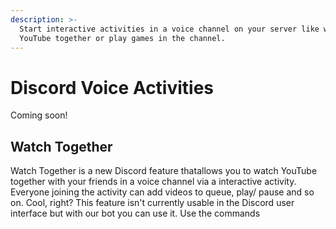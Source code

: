 ```yaml
---
description: >-
  Start interactive activities in a voice channel on your server like watching
  YouTube together or play games in the channel.
---
```


# Discord Voice Activities

Coming soon!

## Watch Together

Watch Together is a new Discord feature thatallows you to watch YouTube together with your friends in a voice channel via a interactive activity. Everyone joining the activity can add videos to queue, play/ pause and so on. Cool, right? This feature isn't currently usable in the Discord user interface but with our bot you can use it. Use the commands
